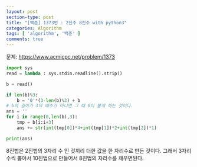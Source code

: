 ```yaml
---
layout: post
section-type: post
title: "[백준] 1373번 : 2진수 8진수 with python3"
categories: Algorithm
tags: [ 'algorithm', '백준' ]
comments: true
---
```


문제:
https://www.acmicpc.net/problem/1373

``` python
import sys
read = lambda : sys.stdin.readline().strip()

b = read()

if len(b)%3:
    b = '0'*(3-len(b)%3) + b
# b의 길이가 3의 배수가 아니면 그 때 0이 붙게 하는 것이다.
ans = ''
for i in range(0,len(b),3):
    tmp = b[i:i+3]
    ans += str(int(tmp[0])*4+int(tmp[1])*2+int(tmp[2])*1)

print(ans)
```

8진법은 2진법의 3자리 수 인 것끼리 더한 값을 한 자리수로 만든 것이다.
그래서 3자리수씩 뽑아서 10진법으로 만들어서 8진법의 자리수를 채우면된다.
